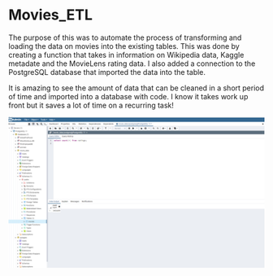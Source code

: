 # Movies_ETL

The purpose of this was to automate the process of transforming and loading the data on movies into the existing tables.  This was done by creating a function that takes in information on Wikipedia data, Kaggle metadate and the MovieLens rating data.  I also added a connection to the PostgreSQL database that imported the data into the table.

It is amazing to see the amount of data that can be cleaned in a short period of time and imported into a database with code.  I know it takes work up front but it saves a lot of time on a recurring task!

![](/Resources/ratings_query.png)
